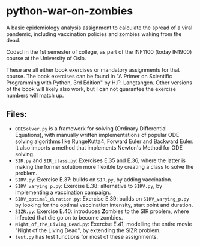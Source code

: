 # python-war-on-zombies
A basic epidemiology analysis assignment to calculate the spread of a viral pandemic, including vaccination policies and zombies waking from the dead.
 
Coded in the 1st semester of college, as part of the INF1100 (today IN1900) course at the University of Oslo.

These are all either book exercises or mandatory assignments for that course. 
The book exercises can be found in "A Primer on Scientific Programming with Python,
3rd Edition" by H.P. Langtangen. Other versions of the book will likely also work,
but I can not guarantee the exercise numbers will match up.

## Files:
* `ODESolver.py` is a framework for solving (Ordinary Differential Equations), with
  manually written implementations of popular ODE solving algorithms like 
  RungeKutta4, Forward Euler and Backward Euler. It also imports a method that 
  implements Newton's Method for ODE solving. 
* `SIR.py` and `SIR_class.py`: Exercises E.35 and E.36, where the latter is making
  the former solution more flexible by creating a class to solve the problem.
* `SIRV.py`: Exercise E.37: builds on `SIR.py`, by adding vaccination.
* `SIRV_varying_p.py`: Exercise E.38: alternative to `SIRV.py`, by implementing a vaccination
  campaign.
* `SIRV_optimal_duration.py`: Exercise E.39: builds on `SIRV_varying_p.py` by 
  looking for the optimal vaccination intensity, start point and duration.
* `SIZR.py`: Exercise E.40: introduces **Z**ombies to the SIR problem, where infected
  that die go on to become zombies.
* `Night_of_the_Living_Dead.py`: Exercise E.41, modelling the entire movie "Night
  of the Living Dead", by extending the SIZR problem.
* `test.py` has test functions for most of these assignments.